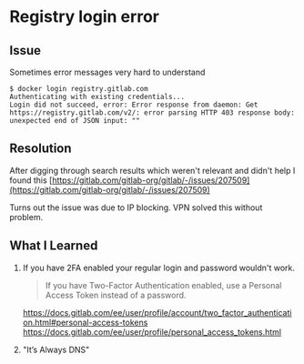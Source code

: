 # Registry login error

## Issue

Sometimes error messages very hard to understand

```console
$ docker login registry.gitlab.com
Authenticating with existing credentials...
Login did not succeed, error: Error response from daemon: Get https://registry.gitlab.com/v2/: error parsing HTTP 403 response body: unexpected end of JSON input: ""
```

## Resolution

After digging through search results which weren't relevant and didn't help I found this
[https://gitlab.com/gitlab-org/gitlab/-/issues/207509](https://gitlab.com/gitlab-org/gitlab/-/issues/207509)

Turns out the issue was due to IP blocking. VPN solved this without problem.

## What I Learned

1. If you have 2FA enabled your regular login and password wouldn't work.

   > If you have Two-Factor Authentication enabled, use a Personal Access Token instead of a password.

   https://docs.gitlab.com/ee/user/profile/account/two_factor_authentication.html#personal-access-tokens  
   https://docs.gitlab.com/ee/user/profile/personal_access_tokens.html

2. "It’s Always DNS"
